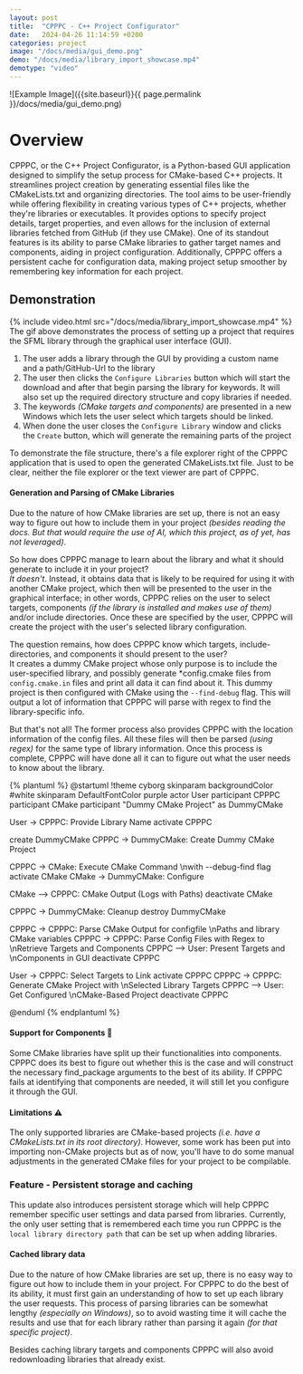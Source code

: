 ```yaml
---
layout: post
title:  "CPPPC - C++ Project Configurator"
date:   2024-04-26 11:14:59 +0200
categories: project
image: "/docs/media/gui_demo.png"
demo: "/docs/media/library_import_showcase.mp4"
demotype: "video"
---
```



![Example Image]({{site.baseurl}}{{ page.permalink }}/docs/media/gui_demo.png)

# Overview
CPPPC, or the C++ Project Configurator, is a Python-based GUI application designed to simplify the setup process for CMake-based C++ projects. It streamlines project creation by generating essential files like the CMakeLists.txt and organizing directories. The tool aims to be user-friendly while offering flexibility in creating various types of C++ projects, whether they're libraries or executables. It provides options to specify project details, target properties, and even allows for the inclusion of external libraries fetched from GitHub (if they use CMake). One of its standout features is its ability to parse CMake libraries to gather target names and components, aiding in project configuration. Additionally, CPPPC offers a persistent cache for configuration data, making project setup smoother by remembering key information for each project.

## Demonstration 
<!-- ![Shows the add library feature; downloads a library and configures it.]({{site.baseurl}}{{ page.permalink }}/docs/media/library_import_showcase.gif) -->
{% include video.html src="/docs/media/library_import_showcase.mp4" %}
The gif above demonstrates the process of setting up a project that requires the SFML library through the graphical user interface (GUI).
 
1. The user adds a library through the GUI by providing a custom name and a path/GitHub-Url to the library
2. The user then clicks the `Configure Libraries` button which will start the download and after that begin parsing the library for keywords. It will also set up the required directory structure and copy libraries if needed.
3. The keywords *(CMake targets and components)* are presented in a new Windows which lets the user select which targets should be linked. 
4. When done the user closes the `Configure Library` window and clicks the `Create` button, which will generate the remaining parts of the project 

To demonstrate the file structure, there's a file explorer right of the CPPPC application that is used to open the generated CMakeLists.txt file. Just to be clear, neither the file explorer or the text viewer are part of CPPPC.

#### Generation and Parsing of CMake Libraries 
Due to the nature of how CMake libraries are set up, there is not an easy way to figure out how to include them in your project *(besides reading the docs. But that would require the use of AI, which this project, as of yet, has not leveraged)*. 

So how does CPPPC manage to learn about the library and what it should generate to include it in your project?<br>
*It doesn't*. Instead, it obtains data that is likely to be required for using it with another CMake project, which then will be presented to the user in the graphical interface; in other words, CPPPC relies on the user to select targets, components *(if the library is installed and makes use of them)* and/or include directories. Once these are specified by the user, CPPPC will create the project with the user's selected library configuration.

The question remains, how does CPPPC know which targets, include-directories, and components it should present to the user?<br>
It creates a dummy CMake project whose only purpose is to include the user-specified library,  and possibly generate \*config.cmake files from `config.cmake.in` files and print all data it can find about it. This dummy project is then configured with CMake using the `--find-debug` flag. This will output a lot of information that CPPPC will parse with regex to find the library-specific info.

But that's not all! The former process also provides CPPPC with the location information of the config files. All these files will then be parsed *(using regex)* for the same type of library information. Once this process is complete, CPPPC will have done all it can to figure out what the user needs to know about the library. 



{% plantuml %}
@startuml
!theme cyborg
skinparam backgroundColor #white
skinparam DefaultFontColor purple
actor User
participant CPPPC
participant CMake
participant "Dummy CMake Project" as DummyCMake


User -> CPPPC: Provide Library Name
activate CPPPC

create DummyCMake
CPPPC -> DummyCMake: Create Dummy CMake Project

CPPPC -> CMake: Execute CMake Command \nwith --debug-find flag
activate CMake
CMake -> DummyCMake: Configure

CMake --> CPPPC: CMake Output (Logs with Paths)
deactivate CMake

CPPPC -> DummyCMake: Cleanup
destroy DummyCMake

CPPPC -> CPPPC: Parse CMake Output for configfile \nPaths and library CMake variables
CPPPC -> CPPPC: Parse Config Files with Regex to \nRetrieve Targets and Components
CPPPC --> User: Present Targets and \nComponents in GUI
deactivate CPPPC

User -> CPPPC: Select Targets to Link
activate CPPPC
CPPPC -> CPPPC: Generate CMake Project with \nSelected Library Targets
CPPPC --> User: Get Configured \nCMake-Based Project
deactivate CPPPC

@enduml
{% endplantuml %}



#### Support for Components  🧩
Some CMake libraries have split up their functionalities into components. CPPPC does its best to figure out whether this is the case and will construct the necessary find_package arguments to the best of its ability. If CPPPC fails at identifying that components are needed, it will still let you configure it through the GUI.

#### Limitations ⚠️
The only supported libraries are CMake-based projects *(i.e. have a CMakeLists.txt in its root directory)*.
However, some work has been put into importing non-CMake projects but as of now, you'll have to do some manual adjustments in the generated CMake files for your project to be compilable.


### Feature - Persistent storage and caching
This update also introduces persistent storage which will help CPPPC remember specific user settings and data parsed from libraries. 
Currently, the only user setting that is remembered each time you run CPPPC is the `local library directory path` that can be set up when adding libraries. 

#### Cached library data
Due to the nature of how CMake libraries are set up, there is no easy way to figure out how to include them in your project. 
For CPPPC to do the best of its ability, it must first gain an understanding of how to set up each library the user requests. 
This process of parsing libraries can be somewhat lengthy *(especially on Windows)*, so to avoid wasting time it will cache the results and use that for each library rather than parsing it again *(for that specific project)*. 

Besides caching library targets and components CPPPC will also avoid redownloading libraries that already exist.

